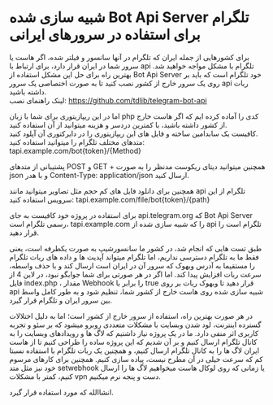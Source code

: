 # شبیه سازی شده Bot Api Server تلگرام برای استفاده در سرورهای ایرانی   

برای کشورهایی از جمله ایران که تلگرام در آنها سانسور و فیلتر شده، اگر هاست یا سرور شما در ایران قرار دارد، برای ارتباط با api تلگرام با مشکل مواجه خواهید شد. بهترین راه برای حل این مشکل استفاده از Bot Api Server خود تلگرام است که باید بر روی یک سرور خارج از کشور نصب کنید تا به صورت اختصاصی یک سرور api ربات داشته باشید.  
لینک راهنمای نصب: https://github.com/tdlib/telegram-bot-api
  

اما در این ریپازیتوری برای شما با زبان php کدی را آماده کرده ایم که اگر هاست خارج از کشور داشته باشید، با کمترین دردسر و هزینه میتوانید از آن استفاده کنید.  
کافیست یک سابدامین ساخته و فایل های این ریپازیتوری را در دایرکتوری آن آپلود کنید.  
متدهای مختلف تلگرام را میتوانید استفاده کنید:  
tapi.example.com/bot{token}/{Method}  

پشتیبانی از متدهای POST و GET  +  همچنین میتوانید دیتای ریکوست مدنظر را به صورت json و با هدر Content-Type: application/json ارسال کنید.  
  
همچنین برای دانلود فایل های کم حجم مثل تصاویر میتوانید مانند api تلگرام از این سرویس استفاده کنید:
tapi.example.com/file/bot{token}/{path}  
  
برای استفاده در پروژه خود کافیست به جای api.telegram.org که Bot Api Server رسمی تلگرام است، tapi.example.com را که شبیه سازی شده از api تلگرام است را قرار دهید.  
  
طبق تست هایی که انجام شد، در کشور ما سانسورشیپ به صورت یکطرفه است، یعنی فقط ما به تلگرام دسترسی نداریم، اما تلگرام میتواند آپدیت ها و داده های ربات تلگرام را مستقیما به آدرس وبهوک که سرور آن در ایران است ارسال کند و با حذف واسطه، سرعت ربات افزایش پیدا کند. اما اگر در هر صورتی برای شما جوابگو نبود، در لاین 4 از فایل index.php ، مقدار Webhook را برابر با true قرار دهید تا وبهوک ربات بر روی api شبیه سازی شده روی هاست خارج از کشور شما، تنظیم شود و به طور کامل واسط بین سرور ایران و تلگرام قرار گیرد.  
  
در هر صورت بهترین راه، استفاده از سرور خارج از کشور است؛ اما به دلیل اختلالات گسترده اینترنت، لود شدن وبسایت با مشکلات متعددی روبرو میشود که بر سئو و تجربه کاربری اثر منفی دارد. ما در یک پروژه نیاز داشتیم که لاگ ها و رویدادهای وبسایت را به کانال تلگرام ارسال کنیم و بر آن شدیم که این پروژه ساده را طراحی کنیم تا از هاست ایران لاگ ها را به کانال تلگرام ارسال کنیم، و همچنین یک ربات تلگرام با استفاده نسبتا کم که سرعت خیلی در آن مطرح نیست، پیاده سازی کنیم. همچنین برای کارهای مرسوم خود نیز مثل متد setwebhook یا زمانی که روی لوکال هاست میخواهیم لاگ ها را ارسال کنیم، کمتر با مشکلات vpn دست و پنجه نرم میکنیم.  
  
انشاالله که مورد استفاده قرار گیرد.
